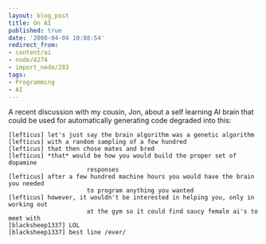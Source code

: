 ```yaml
---
layout: blog_post
title: On AI
published: true
date: '2008-04-04 10:08:54'
redirect_from:
- content/ai
- node/4274
- import_node/283
tags:
- Programming
- AI
---
```


A recent discussion with my cousin, Jon, about a self learning AI brain that could be used for automatically generating code degraded into this:

    [lefticus] let's just say the brain algorithm was a genetic algorithm
    [lefticus] with a random sampling of a few hundred
    [lefticus] that then chose mates and bred
    [lefticus] *that* would be how you would build the proper set of dopamine
                          responses
    [lefticus] after a few hundred machine hours you would have the brain you needed
                          to program anything you wanted
    [lefticus] however, it wouldn't be interested in helping you, only in working out
                          at the gym so it could find saucy female ai's to meet with
    [blacksheep1337] LOL
    [blacksheep1337] best line /ever/
